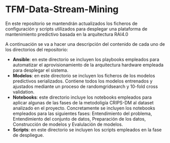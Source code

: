 # TFM-Data-Stream-Mining
En este repositorio se mantendrán actualizados los ficheros de configuración y scripts utilizados para desplegar una plataforma de mantenimiento predictivo basada en la arquitectura RAI4.0

A continuación se va a hacer una descripción del contenido de cada uno de los directorios del repositorio:
 - **Ansible**: en este directorio se incluyen los playbooks empleados para automatizar el aprovisionamiento de la arquitectura hardware empleada para desplegar el sistema.
 - **Modelos**: en este directorio se incluyen los ficheros de los modelos predictivos serializados. Contiene todos los modelos entrenados y ajustados mediante un proceso de randomgridsearch y 10-fold cross validation.
 - **Notebooks**: este directorio incluye los notebooks empleados para aplicar algunas de las fases de la metodoligía CRIPS-DM al dataset analizado en el proyecto. Concretamente se incluyen los notebooks empleados para las siguientes fases: Entendimiento del problema, Entendimiento del conjunto de datos, Preparación de los datos, Construcción de modelos y Evalulación de modelos.
 - **Scripts**: en este directorio se incluyen los scripts empleados en la fase de despliegue.